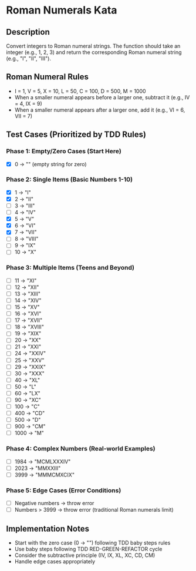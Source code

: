 # Roman Numerals Kata

## Description
Convert integers to Roman numeral strings. The function should take an integer (e.g., 1, 2, 3) and return the corresponding Roman numeral string (e.g., "I", "II", "III").

## Roman Numeral Rules
- I = 1, V = 5, X = 10, L = 50, C = 100, D = 500, M = 1000
- When a smaller numeral appears before a larger one, subtract it (e.g., IV = 4, IX = 9)
- When a smaller numeral appears after a larger one, add it (e.g., VI = 6, VII = 7)

## Test Cases (Prioritized by TDD Rules)

### Phase 1: Empty/Zero Cases (Start Here)
- [x] 0 → "" (empty string for zero)

### Phase 2: Single Items (Basic Numbers 1-10)
- [x] 1 → "I"
- [x] 2 → "II"
- [ ] 3 → "III"
- [ ] 4 → "IV"
- [x] 5 → "V"
- [x] 6 → "VI"
- [x] 7 → "VII"
- [ ] 8 → "VIII"
- [ ] 9 → "IX"
- [ ] 10 → "X"

### Phase 3: Multiple Items (Teens and Beyond)
- [ ] 11 → "XI"
- [ ] 12 → "XII"
- [ ] 13 → "XIII"
- [ ] 14 → "XIV"
- [ ] 15 → "XV"
- [ ] 16 → "XVI"
- [ ] 17 → "XVII"
- [ ] 18 → "XVIII"
- [ ] 19 → "XIX"
- [ ] 20 → "XX"
- [ ] 21 → "XXI"
- [ ] 24 → "XXIV"
- [ ] 25 → "XXV"
- [ ] 29 → "XXIX"
- [ ] 30 → "XXX"
- [ ] 40 → "XL"
- [ ] 50 → "L"
- [ ] 60 → "LX"
- [ ] 90 → "XC"
- [ ] 100 → "C"
- [ ] 400 → "CD"
- [ ] 500 → "D"
- [ ] 900 → "CM"
- [ ] 1000 → "M"

### Phase 4: Complex Numbers (Real-world Examples)
- [ ] 1984 → "MCMLXXXIV"
- [ ] 2023 → "MMXXIII"
- [ ] 3999 → "MMMCMXCIX"

### Phase 5: Edge Cases (Error Conditions)
- [ ] Negative numbers → throw error
- [ ] Numbers > 3999 → throw error (traditional Roman numerals limit)

## Implementation Notes
- Start with the zero case (0 → "") following TDD baby steps rules
- Use baby steps following TDD RED-GREEN-REFACTOR cycle
- Consider the subtractive principle (IV, IX, XL, XC, CD, CM)
- Handle edge cases appropriately
